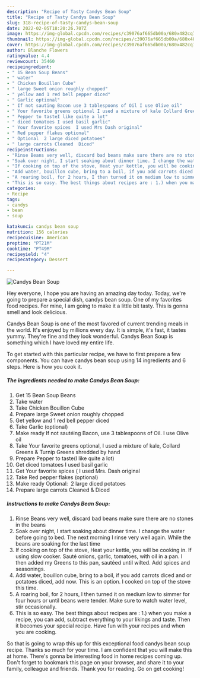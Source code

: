 ```yaml
---
description: "Recipe of Tasty Candys Bean Soup"
title: "Recipe of Tasty Candys Bean Soup"
slug: 318-recipe-of-tasty-candys-bean-soup
date: 2022-02-05T18:20:26.707Z
image: https://img-global.cpcdn.com/recipes/c39076af665db00a/680x482cq70/candys-bean-soup-recipe-main-photo.jpg
thumbnail: https://img-global.cpcdn.com/recipes/c39076af665db00a/680x482cq70/candys-bean-soup-recipe-main-photo.jpg
cover: https://img-global.cpcdn.com/recipes/c39076af665db00a/680x482cq70/candys-bean-soup-recipe-main-photo.jpg
author: Blanche Flowers
ratingvalue: 4.4
reviewcount: 35460
recipeingredient:
- " 15 Bean Soup Beans"
- " water"
- " Chicken Bouillon Cube"
- " large Sweet onion roughly chopped"
- " yellow and 1 red bell pepper diced"
- " Garlic optional"
- " If not sauting Bacon use 3 tablespoons of Oil I use Olive oil"
- " Your favorite greens optional I used a mixture of kale Collard Greens  Turnip Greens shredded by hand"
- " Pepper to tasteI like quite a lot"
- " diced tomatoes I used basil garlic"
- " Your favorite spices  I used Mrs Dash original"
- " Red pepper flakes optional"
- " Optional  2 large diced potatoes"
- " large carrots Cleaned  Diced"
recipeinstructions:
- "Rinse Beans very well, discard bad beans make sure there are no stones in the beans"
- "Soak over night, I start soaking about dinner time. I change the water before going to bed. The next morning I rinse very well again. While the beans are soaking for the last time"
- "If cooking on top of the stove, Heat your kettle, you will be cooking in. If using slow cooker. Sauté onions, garlic, tomatoes, with oil in a pan. I then added my Greens to this pan, sautéed until wilted. Add spices and seasonings."
- "Add water, bouillon cube, bring to a boil, if you add carrots diced and or potatoes diced, add now. This is an option. I cooked on top of the stove this time."
- "A roaring boil, for 2 hours, I then turned it on medium low to simmer for four hours or until beans were tender. Make sure to watch water level, stir occasionally."
- "This is so easy. The best things about recipes are : 1.) when you make a recipe, you can add, subtract everything to your likings and taste. Then it becomes your special recipe. Have fun with your recipes and when you are cooking."
categories:
- Recipe
tags:
- candys
- bean
- soup

katakunci: candys bean soup 
nutrition: 156 calories
recipecuisine: American
preptime: "PT21M"
cooktime: "PT49M"
recipeyield: "4"
recipecategory: Dessert

---
```



![Candys Bean Soup](https://img-global.cpcdn.com/recipes/c39076af665db00a/680x482cq70/candys-bean-soup-recipe-main-photo.jpg)

Hey everyone, I hope you are having an amazing day today. Today, we're going to prepare a special dish, candys bean soup. One of my favorites food recipes. For mine, I am going to make it a little bit tasty. This is gonna smell and look delicious.



Candys Bean Soup is one of the most favored of current trending meals in the world. It's enjoyed by millions every day. It is simple, it's fast, it tastes yummy. They're fine and they look wonderful. Candys Bean Soup is something which I have loved my entire life.


To get started with this particular recipe, we have to first prepare a few components. You can have candys bean soup using 14 ingredients and 6 steps. Here is how you cook it.

<!--inarticleads1-->

##### The ingredients needed to make Candys Bean Soup:

1. Get  15 Bean Soup Beans
1. Take  water
1. Take  Chicken Bouillon Cube
1. Prepare  large Sweet onion roughly chopped
1. Get  yellow and 1 red bell pepper diced
1. Take  Garlic (optional)
1. Make ready  If not sautéing Bacon, use 3 tablespoons of Oil. I use Olive oil
1. Take  Your favorite greens optional, I used a mixture of kale, Collard Greens &amp; Turnip Greens shredded by hand
1. Prepare  Pepper to taste(I like quite a lot)
1. Get  diced tomatoes I used basil garlic
1. Get  Your favorite spices ( I used Mrs. Dash original
1. Take  Red pepper flakes (optional)
1. Make ready  Optional:  2 large diced potatoes
1. Prepare  large carrots Cleaned &amp; Diced




<!--inarticleads2-->

##### Instructions to make Candys Bean Soup:

1. Rinse Beans very well, discard bad beans make sure there are no stones in the beans
1. Soak over night, I start soaking about dinner time. I change the water before going to bed. The next morning I rinse very well again. While the beans are soaking for the last time
1. If cooking on top of the stove, Heat your kettle, you will be cooking in. If using slow cooker. Sauté onions, garlic, tomatoes, with oil in a pan. I then added my Greens to this pan, sautéed until wilted. Add spices and seasonings.
1. Add water, bouillon cube, bring to a boil, if you add carrots diced and or potatoes diced, add now. This is an option. I cooked on top of the stove this time.
1. A roaring boil, for 2 hours, I then turned it on medium low to simmer for four hours or until beans were tender. Make sure to watch water level, stir occasionally.
1. This is so easy. The best things about recipes are : 1.) when you make a recipe, you can add, subtract everything to your likings and taste. Then it becomes your special recipe. Have fun with your recipes and when you are cooking.




So that is going to wrap this up for this exceptional food candys bean soup recipe. Thanks so much for your time. I am confident that you will make this at home. There's gonna be interesting food in home recipes coming up. Don't forget to bookmark this page on your browser, and share it to your family, colleague and friends. Thank you for reading. Go on get cooking!
